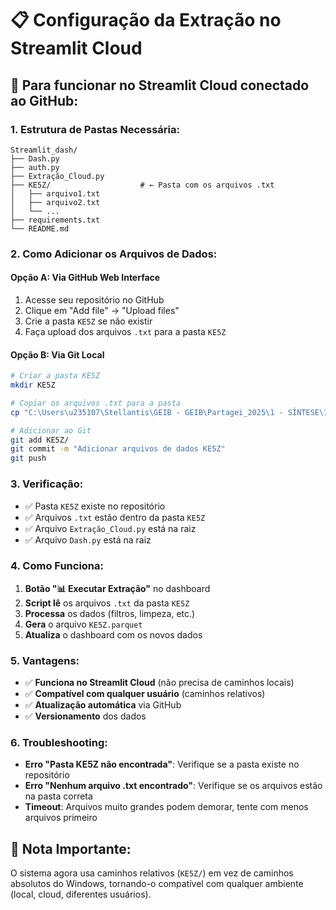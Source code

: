 # 📋 Configuração da Extração no Streamlit Cloud

## 🚀 Para funcionar no Streamlit Cloud conectado ao GitHub:

### 1. **Estrutura de Pastas Necessária:**
```
Streamlit_dash/
├── Dash.py
├── auth.py
├── Extração_Cloud.py
├── KE5Z/                    # ← Pasta com os arquivos .txt
│   ├── arquivo1.txt
│   ├── arquivo2.txt
│   └── ...
├── requirements.txt
└── README.md
```

### 2. **Como Adicionar os Arquivos de Dados:**

#### **Opção A: Via GitHub Web Interface**
1. Acesse seu repositório no GitHub
2. Clique em "Add file" → "Upload files"
3. Crie a pasta `KE5Z` se não existir
4. Faça upload dos arquivos `.txt` para a pasta `KE5Z`

#### **Opção B: Via Git Local**
```bash
# Criar a pasta KE5Z
mkdir KE5Z

# Copiar os arquivos .txt para a pasta
cp "C:\Users\u235107\Stellantis\GEIB - GEIB\Partagei_2025\1 - SÍNTESE\11 - SAPIENS\02 - Extrações\KE5Z\*.txt" KE5Z\

# Adicionar ao Git
git add KE5Z/
git commit -m "Adicionar arquivos de dados KE5Z"
git push
```

### 3. **Verificação:**
- ✅ Pasta `KE5Z` existe no repositório
- ✅ Arquivos `.txt` estão dentro da pasta `KE5Z`
- ✅ Arquivo `Extração_Cloud.py` está na raiz
- ✅ Arquivo `Dash.py` está na raiz

### 4. **Como Funciona:**
1. **Botão "📊 Executar Extração"** no dashboard
2. **Script lê** os arquivos `.txt` da pasta `KE5Z`
3. **Processa** os dados (filtros, limpeza, etc.)
4. **Gera** o arquivo `KE5Z.parquet`
5. **Atualiza** o dashboard com os novos dados

### 5. **Vantagens:**
- ✅ **Funciona no Streamlit Cloud** (não precisa de caminhos locais)
- ✅ **Compatível com qualquer usuário** (caminhos relativos)
- ✅ **Atualização automática** via GitHub
- ✅ **Versionamento** dos dados

### 6. **Troubleshooting:**
- **Erro "Pasta KE5Z não encontrada"**: Verifique se a pasta existe no repositório
- **Erro "Nenhum arquivo .txt encontrado"**: Verifique se os arquivos estão na pasta correta
- **Timeout**: Arquivos muito grandes podem demorar, tente com menos arquivos primeiro

## 📝 **Nota Importante:**
O sistema agora usa caminhos relativos (`KE5Z/`) em vez de caminhos absolutos do Windows, tornando-o compatível com qualquer ambiente (local, cloud, diferentes usuários).
